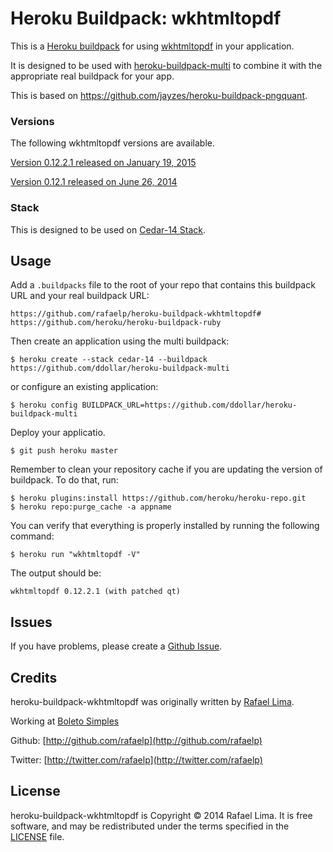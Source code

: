 # Heroku Buildpack: wkhtmltopdf

This is a [Heroku buildpack](http://devcenter.heroku.com/articles/buildpacks) for using [wkhtmltopdf](http://wkhtmltopdf.org/) in your application.

It is designed to be used with [heroku-buildpack-multi](https://github.com/ddollar/heroku-buildpack-multi) to combine it with the appropriate real buildpack for your app.

This is based on https://github.com/jayzes/heroku-buildpack-pngquant.

### Versions

The following wkhtmltopdf versions are available.

[Version 0.12.2.1 released on January 19, 2015](https://github.com/rafaelp/heroku-buildpack-wkhtmltopdf/tree/0.12.2.1)

[Version 0.12.1 released on June 26, 2014](https://github.com/rafaelp/heroku-buildpack-wkhtmltopdf/tree/0.12.1)

### Stack

This is designed to be used on [Cedar-14 Stack](https://devcenter.heroku.com/articles/cedar).

## Usage

Add a `.buildpacks` file to the root of your repo that contains this buildpack URL and your real buildpack URL:

    https://github.com/rafaelp/heroku-buildpack-wkhtmltopdf#
    https://github.com/heroku/heroku-buildpack-ruby

Then create an application using the multi buildpack:

    $ heroku create --stack cedar-14 --buildpack https://github.com/ddollar/heroku-buildpack-multi

or configure an existing application:

    $ heroku config BUILDPACK_URL=https://github.com/ddollar/heroku-buildpack-multi

Deploy your applicatio.

    $ git push heroku master

Remember to clean your repository cache if you are updating the version of buildpack. To do that, run:

    $ heroku plugins:install https://github.com/heroku/heroku-repo.git
    $ heroku repo:purge_cache -a appname

You can verify that everything is properly installed by running the following command:

    $ heroku run "wkhtmltopdf -V"

The output should be:

    wkhtmltopdf 0.12.2.1 (with patched qt)

## Issues

If you have problems, please create a [Github Issue](https://github.com/rafaelp/heroku-buildpack-wkhtmltopdf/issues).

## Credits

heroku-buildpack-wkhtmltopdf was originally written by [Rafael Lima](http://rafael.adm.br).

Working at [Boleto Simples](https://boletosimples.com.br)

Github: [http://github.com/rafaelp](http://github.com/rafaelp)

Twitter: [http://twitter.com/rafaelp](http://twitter.com/rafaelp)

## License

heroku-buildpack-wkhtmltopdf is Copyright © 2014 Rafael Lima. It is free software, and may be redistributed under the terms specified in the [LICENSE](https://github.com/rafaelp/heroku-buildpack-wkhtmltopdf/blob/master/LICENSE) file.